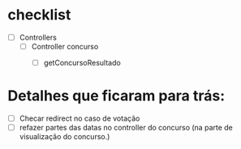 # checklist
- [ ] Controllers
    - [ ] Controller concurso
        - [ ] getConcursoResultado


# Detalhes que ficaram para trás:
- [ ] Checar redirect no caso de votação
- [ ] refazer partes das datas no controller  do concurso (na parte de visualização do concurso.)
